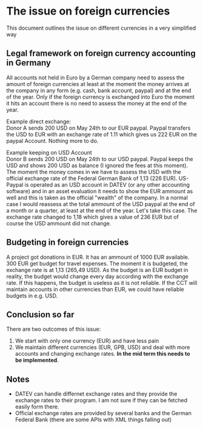 # The issue on foreign currencies

This document outlines the issue on different currencies in a very simplified way

## Legal framework on foreign currency accounting in Germany 
All accounts not held in Euro by a German company need to assess the amount of foreign currencies at least at the moment the money arrives at the company in any form (e.g. cash, bank account, paypal) and at the end of the year. Only if the foreign currency is exchanged into Euro the moment it hits an account there is no need to assess the money at the end of the year.  

Example direct exchange:  
Donor A sends 200 USD on May 24th to our EUR paypal. Paypal transfers the USD to EUR with an exchange rate of 1.11 which gives us 222 EUR on the paypal Account. Nothing more to do.  

Example keeping on USD Account  
Donor B sends 200 USD on May 24th to our USD paypal. Paypal keeps the USD and shows 200 USD as balance (I ignored the fees at this moment). The moment the money comes in we have to assess the USD with the official exchange rate of the Federal German Bank of 1,13 (226 EUR). 
US-Paypal is operated as an USD account in DATEV (or any other accounting software) and in an asset evaluation it needs to show the EUR ammount as well and this is taken as the official "wealth" of the company. In a normal case I would reassess at the total ammount of the USD paypal at the end of a month or a quarter, at least at the end of the year. Let's take this case. The exchange rate changed to 1,18 which gives a value of 236 EUR but of course the USD ammount did not change. 

## Budgeting in foreign currencies
A project got donations in EUR. It has an ammount of 1000 EUR available. 300 EUR get budget for travel expenses. The moment it is budgeted, the exchange rate is at 1,13 (265,49 USD). As the budget is an EUR budget in reality, the budget would change every day according with the exchange rate. If this happens, the budget is useless as it is not reliable. 
If the CCT will maintain accounts in other currencies than EUR, we could have reliable budgets in e.g. USD. 


## Conclusion so far  
There are two outcomes of this issue:  
1. We start with only one currency (EUR) and have less pain   
2. We maintain different currencies (EUR, GPB, USD) and deal with more accounts and changing exchange rates. __In the mid term this needs to be implemented__. 

## Notes
* DATEV can handle differnet exchange rates and they provide the exchange rates to their program. I am not sure if they can be fetched easily form there. 
* Official exchange rates are provided by several banks and the German Federal Bank (there are some APIs with XML things falling out)
